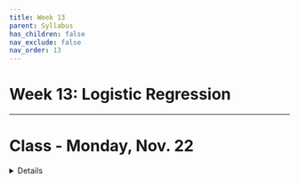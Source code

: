 ```yaml
---
title: Week 13
parent: Syllabus
has_children: false
nav_exclude: false
nav_order: 13
---
```


# Week 13: Logistic Regression

---

<!-- ########################################################################### -->

# Class - Monday, Nov. 22

<details closed markdown="block">
  <summary>Details</summary>

**Logistic Regression**

+ **Class Notes** - [(zipped .Rmd)](Class1/W13.C1-Notes_LogisticRegression.Rmd.zip) - [(html)](Class1/W13.C1-Notes_LogisticRegression.html){: target="blank"} 


</details>

<!-- ########################################################################### -->

<!-- ########################################################################### -->

<!-- # THANKSGIVING - No Class Thursday or Friday, Nov. 25-26 -->

<!-- ########################################################################### -->
